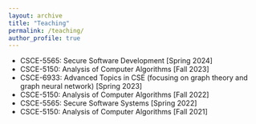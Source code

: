 ```yaml
---
layout: archive
title: "Teaching"
permalink: /teaching/
author_profile: true
---
```

* CSCE-5565: Secure Software Development [Spring 2024]
* CSCE-5150: Analysis of Computer Algorithms [Fall 2023]
* CSCE-6933: Advanced Topics in CSE (focusing on graph theory and graph neural network) [Spring 2023]
* CSCE-5150: Analysis of Computer Algorithms [Fall 2022]
* CSCE-5565: Secure Software Systems [Spring 2022]
* CSCE-5150: Analysis of Computer Algorithms [Fall 2021]

